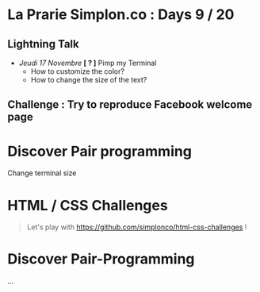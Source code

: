 # La Prarie Simplon.co : Days 9 / 20

## Lightning Talk

- _Jeudi 17 Novembre_ **[ ? ]** Pimp my Terminal
    * How to customize the color?
    * How to change the size of the text?





## Challenge : Try to reproduce Facebook welcome page

# Discover Pair programming



Change terminal size



# HTML / CSS Challenges

> Let's play with https://github.com/simplonco/html-css-challenges !

# Discover Pair-Programming

...
